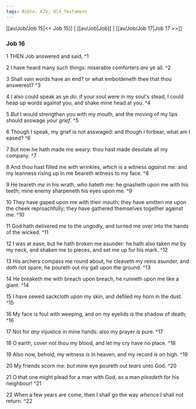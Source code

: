 ```yaml
---
tags: Bible, KJV, Old_Testament
---
```


[[av/Job/Job 15|<< Job 15]] | [[av/Job|Job]] | [[av/Job/Job 17|Job 17 >>]]

### Job 16

1 THEN Job answered and said, ^1

2 I have heard many such things: miserable comforters _are_ ye all. ^2

3 Shall vain words have an end? or what emboldeneth thee that thou answerest? ^3

4 I also could speak as ye _do:_ if your soul were in my soul's stead, I could heap up words against you, and shake mine head at you. ^4

5 _But_ I would strengthen you with my mouth, and the moving of my lips should asswage _your_ _grief_. ^5

6 Though I speak, my grief is not asswaged: and _though_ I forbear, what am I eased? ^6

7 But now he hath made me weary: thou hast made desolate all my company. ^7

8 And thou hast filled me with wrinkles, _which_ is a witness _against_ _me:_ and my leanness rising up in me beareth witness to my face. ^8

9 He teareth _me_ in his wrath, who hateth me: he gnasheth upon me with his teeth; mine enemy sharpeneth his eyes upon me. ^9

10 They have gaped upon me with their mouth; they have smitten me upon the cheek reproachfully; they have gathered themselves together against me. ^10

11 God hath delivered me to the ungodly, and turned me over into the hands of the wicked. ^11

12 I was at ease, but he hath broken me asunder: he hath also taken _me_ by my neck, and shaken me to pieces, and set me up for his mark. ^12

13 His archers compass me round about, he cleaveth my reins asunder, and doth not spare; he poureth out my gall upon the ground. ^13

14 He breaketh me with breach upon breach, he runneth upon me like a giant. ^14

15 I have sewed sackcloth upon my skin, and defiled my horn in the dust. ^15

16 My face is foul with weeping, and on my eyelids _is_ the shadow of death; ^16

17 Not for _any_ injustice in mine hands: also my prayer _is_ pure. ^17

18 O earth, cover not thou my blood, and let my cry have no place. ^18

19 Also now, behold, my witness _is_ in heaven, and my record _is_ on high. ^19

20 My friends scorn me: _but_ mine eye poureth out _tears_ unto God. ^20

21 O that one might plead for a man with God, as a man _pleadeth_ for his neighbour! ^21

22 When a few years are come, then I shall go the way _whence_ I shall not return. ^22
